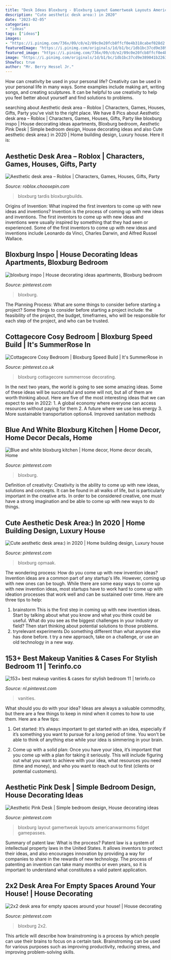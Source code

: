 ```yaml
---
title: "Desk Ideas Bloxburg - Bloxburg Layout Gamertweak Layouts Americanwarmoms Fidget Gamepasses"
description: "Cute aesthetic desk area:) in 2020"
date: "2023-02-05"
categories:
- "ideas"
tags: ["ideas"]
images:
- "https://i.pinimg.com/736x/09/c0/e2/09c0e20fcb8ffcf0e4b318cabef028d2.jpg"
featuredImage: "https://i.pinimg.com/originals/1d/b1/bc/1db1bc37cd9e389041b2263e15c47fe4.jpg"
featured_image: "https://i.pinimg.com/736x/09/c0/e2/09c0e20fcb8ffcf0e4b318cabef028d2.jpg"
image: "https://i.pinimg.com/originals/1d/b1/bc/1db1bc37cd9e389041b2263e15c47fe4.jpg"
ShowToc: true
author: "Mr. Berry Hessel Jr."
---
```



How can creativity be used in your personal life?
Creativity can be used in your personal life in many ways. Some examples include making art, writing songs, and creating sculptures. It can be helpful to use creativity to help you feel better about yourself and find solutions to problems.

	

		
searching about Aesthetic desk area – Roblox | Characters, Games, Houses, Gifts, Party you've visit to the right place. We have 8 Pics about Aesthetic desk area – Roblox | Characters, Games, Houses, Gifts, Party like bloxburg inspo | House decorating ideas apartments, Bloxburg bedroom, Aesthetic Pink Desk | Simple bedroom design, House decorating ideas and also Cute aesthetic desk area:) in 2020 | Home building design, Luxury house. Here it is:
		
    
## Aesthetic Desk Area – Roblox | Characters, Games, Houses, Gifts, Party

<img loading=lazy src="https://i.pinimg.com/originals/1d/b1/bc/1db1bc37cd9e389041b2263e15c47fe4.jpg" onerror="this.onerror=null;this.src='https://tse4.mm.bing.net/th?id=OIP.lhHr-Rq2-Y4lMV-TDNOoewHaGI&amp;pid=15.1';" alt="Aesthetic desk area – Roblox | Characters, Games, Houses, Gifts, Party">

_Source: roblox.choosepin.com_

>bloxburg tardis bloxburgbuilds. 

	

Origins of Invention: What inspired the first inventors to come up with new ideas and inventions?
Invention is the process of coming up with new ideas and inventions. The first inventors to come up with new ideas and inventions were usually inspired by something that they had seen or experienced. Some of the first inventors to come up with new ideas and inventions include Leonardo da Vinci, Charles Darwin, and Alfred Russel Wallace.

    
## Bloxburg Inspo | House Decorating Ideas Apartments, Bloxburg Bedroom

<img loading=lazy src="https://i.pinimg.com/originals/88/01/0b/88010b63c64bd9b0b4c6dd3d63823b1c.png" onerror="this.onerror=null;this.src='https://tse1.mm.bing.net/th?id=OIP.fJs9BMhrzFEeH5vVtxz2HwHaEK&amp;pid=15.1';" alt="bloxburg inspo | House decorating ideas apartments, Bloxburg bedroom">

_Source: pinterest.com_

>bloxburg. 

	

The Planning Process: What are some things to consider before starting a project?
Some things to consider before starting a project include: the feasibility of the project, the budget, timeframes, who will be responsible for each step of the project, and who can be trusted.

    
## Cottagecore Cosy Bedroom | Bloxburg Speed Build | It&#039;s SummerRose In

<img loading=lazy src="https://i.pinimg.com/736x/09/c0/e2/09c0e20fcb8ffcf0e4b318cabef028d2.jpg" onerror="this.onerror=null;this.src='https://tse1.mm.bing.net/th?id=OIP.wNd9p1ioj92iij8vHEAu7wHaEK&amp;pid=15.1';" alt="Cottagecore Cosy Bedroom | Bloxburg Speed Build | It&#039;s SummerRose in">

_Source: pinterest.co.uk_

>bloxburg cottagecore summerrose decorating. 

	

In the next two years, the world is going to see some amazing ideas. Some of these ideas will be successful and some will not, but all of them are worth thinking about. Here are five of the most interesting ideas that we can expect to see in 2022: 1. A global economy where everyone can access resources without paying for them 2. A future where we use less energy 3. More sustainable transportation options4. Improved sanitation methods
    
## Blue And White Bloxburg Kitchen | Home Decor, Home Decor Decals, Home

<img loading=lazy src="https://i.pinimg.com/736x/5d/b1/e3/5db1e3ff7c013a85fedb7f826afee205.jpg" onerror="this.onerror=null;this.src='https://tse3.mm.bing.net/th?id=OIP.lkdP_VjtmhAAapV0RX-APAHaHb&amp;pid=15.1';" alt="Blue and white bloxburg kitchen | Home decor, Home decor decals, Home">

_Source: pinterest.com_

>bloxburg. 

	

Definition of creativity:
Creativity is the ability to come up with new ideas, solutions and concepts. It can be found in all walks of life, but is particularly important in the creative arts. In order to be considered creative, one must have a strong imagination and be able to come up with new ways to do things.

    
## Cute Aesthetic Desk Area:) In 2020 | Home Building Design, Luxury House

<img loading=lazy src="https://i.pinimg.com/736x/56/6e/e7/566ee798a5616af91f2705d51bddd540.jpg" onerror="this.onerror=null;this.src='https://tse1.mm.bing.net/th?id=OIP.05Tn6HelidiVFSNJFlSrbAHaNK&amp;pid=15.1';" alt="Cute aesthetic desk area:) in 2020 | Home building design, Luxury house">

_Source: pinterest.com_

>bloxburg opmaak. 

	

The wondering process: How do you come up with new invention ideas?
Invention ideas are a common part of any startup's life. However, coming up with new ones can be tough. While there are some easy ways to come up with new invention ideas, most startups have to work hard to come up with ideation processes that work well and can be sustained over time. Here are three tips to help:
1) brainstorm
This is the first step in coming up with new invention ideas. Start by talking about what you know and what you think could be useful. What do you see as the biggest challenges in your industry or field? Then start thinking about potential solutions to those problems.
2) tryrelevant experiments
Do something different than what anyone else has done before. t try a new approach, take on a challenge, or use an old technology in a new way.

    
## 153+ Best Makeup Vanities &amp; Cases For Stylish Bedroom 11 | Terinfo.co

<img loading=lazy src="https://i.pinimg.com/736x/3a/f8/f7/3af8f7d266622ad615b2867023af53e2.jpg" onerror="this.onerror=null;this.src='https://tse3.mm.bing.net/th?id=OIP.Z-ZlJg3_e9swUFNwQscIAQHaJ4&amp;pid=15.1';" alt="153+ best makeup vanities &amp; cases for stylish bedroom 11 | terinfo.co">

_Source: nl.pinterest.com_

>vanities. 

	

What should you do with your idea?
Ideas are always a valuable commodity, but there are a few things to keep in mind when it comes to how to use them. Here are a few tips: 
1. Get started: It’s always important to get started with an idea, especially if it’s something you want to pursue for a long period of time. You won’t be able to think of anything else while your idea is simmering in your brain.

2. Come up with a solid plan: Once you have your idea, it’s important that you come up with a plan for taking it seriously. This will include figuring out what you want to achieve with your idea, what resources you need (time and money), and who you want to reach out to first (clients or potential customers). 


    
## Aesthetic Pink Desk | Simple Bedroom Design, House Decorating Ideas

<img loading=lazy src="https://i.pinimg.com/736x/9e/a1/6b/9ea16b4e5c0586658670b6f65b536331.jpg" onerror="this.onerror=null;this.src='https://tse4.mm.bing.net/th?id=OIP.voRsHaNW4TJMYDGhR1gzLwHaEK&amp;pid=15.1';" alt="Aesthetic Pink Desk | Simple bedroom design, House decorating ideas">

_Source: pinterest.com_

>bloxburg layout gamertweak layouts americanwarmoms fidget gamepasses. 

	

Summary of patent law: What is the process?
Patent law is a system of intellectual property laws in the United States. It allows inventors to protect their ideas, and also encourages innovation by providing a way for companies to share in the rewards of new technology. The process of patenting an invention can take many months or even years, so it is important to understand what constitutes a valid patent application.

    
## 2x2 Desk Area For Empty Spaces Around Your House! | House Decorating

<img loading=lazy src="https://i.pinimg.com/736x/92/a7/a8/92a7a8fbb1cd87c08fe618d5804077cf.jpg" onerror="this.onerror=null;this.src='https://tse3.mm.bing.net/th?id=OIP.rJgyCttBIA0awCnsC2wjAgHaG1&amp;pid=15.1';" alt="2x2 desk area for empty spaces around your house! | House decorating">

_Source: pinterest.com_

>bloxburg 2x2. 

	

This article will describe how brainstroming is a process by which people can use their brains to focus on a certain task. Brainstroming can be used for various purposes such as improving productivity, reducing stress, and improving problem-solving skills.

